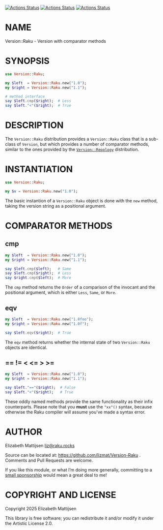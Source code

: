 [![Actions Status](https://github.com/lizmat/Version-Raku/actions/workflows/linux.yml/badge.svg)](https://github.com/lizmat/Version-Raku/actions) [![Actions Status](https://github.com/lizmat/Version-Raku/actions/workflows/macos.yml/badge.svg)](https://github.com/lizmat/Version-Raku/actions) [![Actions Status](https://github.com/lizmat/Version-Raku/actions/workflows/windows.yml/badge.svg)](https://github.com/lizmat/Version-Raku/actions)

NAME
====

Version::Raku - Version with comparator methods

SYNOPSIS
========

```raku
use Version::Raku;

my $left  = Version::Raku.new("1.0");
my $right = Version::Raku.new("1.1");

# method interface
say $left.cmp($right);  # Less
say $left."<"($right);  # True
```

DESCRIPTION
===========

The `Version::Raku` distribution provides a `Version::Raku` class that is a sub-class of `Version`, but which provides a number of comparator methods, similar to the ones provided by the [`Version::Repology`](https://raku.land/zef:lizmat/Version::Repology) distribution.

INSTANTIATION
=============

```raku
use Version::Raku;

my $v = Version::Raku.new("1.0");
```

The basic instantion of a `Version::Raku` object is done with the `new` method, taking the version string as a positional argument.

COMPARATOR METHODS
==================

cmp
---

```raku
my $left  = Version::Raku.new("1.0");
my $right = Version::Raku.new("1.1");

say $left.cmp($left);   # Same
say $left.cmp($right);  # Less
say $right.cmp($left);  # More
```

The `cmp` method returns the `Order` of a comparison of the invocant and the positional argument, which is either `Less`, `Same`, or `More`.

eqv
---

```raku
my $left  = Version::Raku.new("1.0foo");
my $right = Version::Raku.new("1.0f");

say $left.eqv($right);  # True
```

The `eqv` method returns whether the internal state of two `Version::Raku` objects are identical.

== != < <= > >=
---------------

```raku
my $left  = Version::Raku.new("1.0");
my $right = Version::Raku.new("1.1");

say $left."=="($right);  # False
say $left."<"($right);   # True
```

These oddly named methods provide the same functionality as their infix counterparts. Please note that you **must** use the `"xx"()` syntax, because otherwise the Raku compiler will assume you've made a syntax error.

AUTHOR
======

Elizabeth Mattijsen <liz@raku.rocks>

Source can be located at: https://github.com/lizmat/Version-Raku . Comments and Pull Requests are welcome.

If you like this module, or what I’m doing more generally, committing to a [small sponsorship](https://github.com/sponsors/lizmat/) would mean a great deal to me!

COPYRIGHT AND LICENSE
=====================

Copyright 2025 Elizabeth Mattijsen

This library is free software; you can redistribute it and/or modify it under the Artistic License 2.0.

